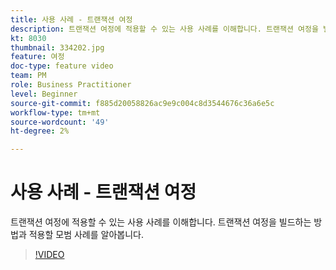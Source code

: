 ```yaml
---
title: 사용 사례 - 트랜잭션 여정
description: 트랜잭션 여정에 적용할 수 있는 사용 사례를 이해합니다. 트랜잭션 여정을 빌드하는 방법과 적용할 모범 사례를 알아봅니다.
kt: 8030
thumbnail: 334202.jpg
feature: 여정
doc-type: feature video
team: PM
role: Business Practitioner
level: Beginner
source-git-commit: f885d20058826ac9e9c004c8d3544676c36a6e5c
workflow-type: tm+mt
source-wordcount: '49'
ht-degree: 2%

---
```



# 사용 사례 - 트랜잭션 여정

트랜잭션 여정에 적용할 수 있는 사용 사례를 이해합니다. 트랜잭션 여정을 빌드하는 방법과 적용할 모범 사례를 알아봅니다.

>[!VIDEO](https://video.tv.adobe.com/v/334202?quality=12)
